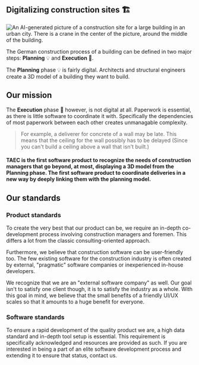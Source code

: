 ## Digitalizing construction sites 🏗️
![An AI-generated picture of a construction site for a large building in an urban city. There is a crane in the center of the picture, around the middle of the building.](https://raw.githubusercontent.com/TaecGmbH/taec.de/main/public/generated_construction_image.png)

The German construction process of a building can be defined in two major steps: **Planning** 💡 and **Execution** 🚧.

The **Planning** phase 💡 is fairly digital. Architects and structural engineers create a 3D model of a building they want to build.

## Our mission

The **Execution** phase 🚧 however, is not digital at all. Paperwork is essential, as there is little software to coordinate it with. Specifically the dependencies of most paperwork between each other creates unmanagable complexity.

> For example, a deliverer for concrete of a wall may be late. This means that the ceiling for the wall possibly has to be delayed (Since you can't build a ceiling above a wall that isn't built.)

#### TAEC is the first software product to recognize the needs of construction managers that go beyond, at most, displaying a 3D model from the Planning phase. The first software product to coordinate deliveries in a new way by deeply linking them with the planning model.

## Our standards
### Product standards
To create the very best that our product can be, we require an in-depth co-development process involving construction managers and foremen. This differs a lot from the classic consulting-oriented approach.

Furthermore, we believe that construction software can be user-friendly too. The few existing software for the construction industry is often created by external, "pragmatic" software companies or inexperienced in-house developers.

We recognize that we are an "external software company" as well. Our goal isn't to satisfy one client though, it is to satisfy the industry as a whole. With this goal in mind, we believe that the small benefits of a friendly UI/UX scales so that it amounts to a huge benefit for everyone.
### Software standards
To ensure a rapid development of the quality product we are, a high data standard and in-depth tool setup is essential. This requirement is specifically acknowledged and resources are provided as such. If you are interested in being a part of an elite software development process and extending it to ensure that status, contact us.
